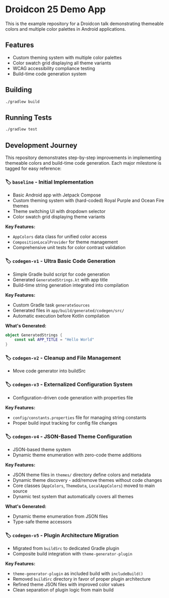 # Droidcon 25 Demo App

This is the example repository for a Droidcon talk demonstrating themeable colors and multiple color palettes in Android applications.

## Features

- Custom theming system with multiple color palettes
- Color swatch grid displaying all theme variants
- WCAG accessibility compliance testing
- Build-time code generation system

## Building

```bash
./gradlew build
```

## Running Tests

```bash
./gradlew test
```

## Development Journey

This repository demonstrates step-by-step improvements in implementing themeable colors and build-time code generation. Each major milestone is tagged for easy reference:

### 🏷️ `baseline` - Initial Implementation
- Basic Android app with Jetpack Compose
- Custom theming system with (hard-coded) Royal Purple and Ocean Fire themes
- Theme switching UI with dropdown selector
- Color swatch grid displaying theme variants

**Key Features:**
- `AppColors` data class for unified color access
- `CompositionLocalProvider` for theme management
- Comprehensive unit tests for color contrast validation

### 🏷️ `codegen-v1` - Ultra Basic Code Generation
- Simple Gradle build script for code generation
- Generated `GeneratedStrings.kt` with app title
- Build-time string generation integrated into compilation

**Key Features:**
- Custom Gradle task `generateSources`
- Generated files in `app/build/generated/codegen/src/`
- Automatic execution before Kotlin compilation

**What's Generated:**
```kotlin
object GeneratedStrings {
    const val APP_TITLE = "Hello World"
}
```

### 🏷️ `codegen-v2` - Cleanup and File Management
- Move code generator into buildSrc

### 🏷️ `codegen-v3` - Externalized Configuration System
- Configuration-driven code generation with properties file

**Key Features:**
- `config/constants.properties` file for managing string constants
- Proper build input tracking for config file changes

### 🏷️ `codegen-v4` - JSON-Based Theme Configuration
- JSON-based theme system
- Dynamic theme enumeration with zero-code theme additions

**Key Features:**
- JSON theme files in `themes/` directory define colors and metadata
- Dynamic theme discovery - add/remove themes without code changes
- Core classes (`AppColors`, `ThemeData`, `LocalAppColors`) moved to main source
- Dynamic test system that automatically covers all themes

**What's Generated:**
- Dynamic theme enumeration from JSON files
- Type-safe theme accessors

### 🏷️ `codegen-v5` - Plugin Architecture Migration
- Migrated from `buildSrc` to dedicated Gradle plugin
- Composite build integration with `theme-generator-plugin`

**Key Features:**
- `theme-generator-plugin` as included build with `includeBuild()`
- Removed `buildSrc` directory in favor of proper plugin architecture
- Refined theme JSON files with improved color values
- Clean separation of plugin logic from main build


